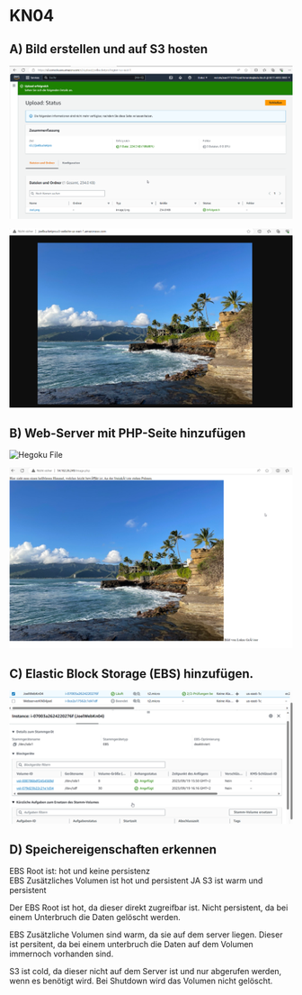 # KN04 

## A) Bild erstellen und auf S3 hosten

![Bucketlist](bucketlist.png)

![Webbild](abild.png)



## B) Web-Server mit PHP-Seite hinzufügen


![Hegoku File](Cloud-init-webserverb.yaml)


![Hegoku File](webbild.png)





## C) Elastic Block Storage (EBS) hinzufügen.



![image](speicher.png)



## D) Speichereigenschaften erkennen


EBS Root ist: hot und keine persistenz	
EBS Zusätzliches Volumen   ist hot und persistent JA
S3 ist	warm und persistent

Der EBS Root ist hot, da dieser direkt zugreifbar ist. Nicht persistent, da bei einem Unterbruch die Daten gelöscht werden.

EBS Zusätzliche Volumen sind warm, da sie auf dem server liegen. Dieser ist persitent, da bei einem unterbruch die Daten auf dem Volumen immernoch vorhanden sind.

S3 ist cold, da dieser nicht auf dem Server ist und nur abgerufen werden, wenn es benötigt wird. Bei Shutdown wird das Volumen nicht gelöscht.

